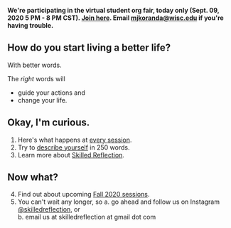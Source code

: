 **We're participating in the virtual student org fair, today only (Sept. 09, 2020 5 PM - 8 PM CST).
[Join here](https://uwmadison.zoom.us/j/99262786723?pwd=NUIvTEQ1TVl0d2pOMDgrNFNENW9qUT09). Email mjkoranda@wisc.edu if you're having trouble.**

## How do you start living a better life? 

With better words.

The *right* words will  
  - guide your actions and 
  - change your life.
  
## Okay, I'm curious.

1. Here's what happens at [every session](every_session.md).  
2. Try to [describe yourself](self250.md) in 250 words.  
3. Learn more about [Skilled Reflection](about.md).  

## Now what?  

4. Find out about upcoming [Fall 2020 sessions](club_meetings.md).
5. You can't wait any longer, so 
  a. go ahead and follow us on Instagram [@skilledreflection](https://www.instagram.com/skilledreflection/), or  
  b. email us at skilledreflection at gmail dot com  
